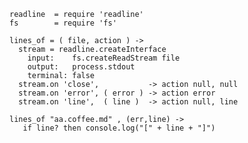     readline  = require 'readline'
    fs        = require 'fs'
    
    lines_of = ( file, action ) ->
      stream = readline.createInterface
        input:    fs.createReadStream file
        output:   process.stdout
        terminal: false
      stream.on 'close',           -> action null, null
      stream.on 'error', ( error ) -> action error
      stream.on 'line',  ( line )  -> action null, line

    lines_of "aa.coffee.md" , (err,line) ->
       if line? then console.log("[" + line + "]")

